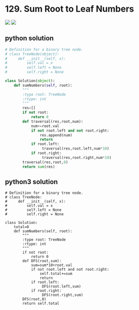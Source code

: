 # 129. Sum Root to Leaf Numbers
<img src="https://github.com/vampire1996/LeetCode/blob/master/Problems/101-200/129.%20Sum%20Root%20to%20Leaf%20Numbers/problem.png"/>
<img src="https://github.com/vampire1996/LeetCode/blob/master/Problems/101-200/129.%20Sum%20Root%20to%20Leaf%20Numbers/example.png"/>


## python solution
```python
# Definition for a binary tree node.
# class TreeNode(object):
#     def __init__(self, x):
#         self.val = x
#         self.left = None
#         self.right = None

class Solution(object):
    def sumNumbers(self, root):
        """
        :type root: TreeNode
        :rtype: int
        """
        res=[]
        if not root:
            return 0 
        def traversal(res,root,num):
            num+=root.val
            if not root.left and not root.right:
                res.append(num)
                return
            if root.left:
                 traversal(res,root.left,num*10)
            if root.right:
                 traversal(res,root.right,num*10)
        traversal(res,root,0)    
        return sum(res)
```

## python3 solution
```python3
# Definition for a binary tree node.
# class TreeNode:
#     def __init__(self, x):
#         self.val = x
#         self.left = None
#         self.right = None

class Solution:
    total=0
    def sumNumbers(self, root):
        """
        :type root: TreeNode
        :rtype: int
        """
        if not root:
            return 0 
        def DFS(root,sum):
            sum=sum*10+root.val
            if not root.left and not root.right:
                self.total+=sum
                return 
            if root.left:
                 DFS(root.left,sum)
            if root.right:
                 DFS(root.right,sum)
        DFS(root,0)            
        return self.total
```
